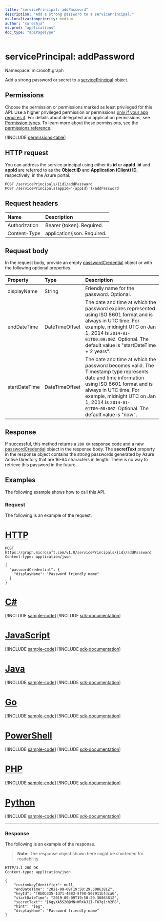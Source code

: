 ```yaml
---
title: "servicePrincipal: addPassword"
description: "Add a strong password to a servicePrincipal."
ms.localizationpriority: medium
author: "sureshja"
ms.prod: "applications"
doc_type: "apiPageType"
---
```


# servicePrincipal: addPassword

Namespace: microsoft.graph

Add a strong password or secret to a [servicePrincipal](../resources/serviceprincipal.md) object.

## Permissions

Choose the permission or permissions marked as least privileged for this API. Use a higher privileged permission or permissions [only if your app requires it](/graph/permissions-overview#best-practices-for-using-microsoft-graph-permissions). For details about delegated and application permissions, see [Permission types](/graph/permissions-overview#permission-types). To learn more about these permissions, see the [permissions reference](/graph/permissions-reference).

<!-- { "blockType": "permissions", "name": "serviceprincipal_addpassword" } -->
[!INCLUDE [permissions-table](../includes/permissions/serviceprincipal-addpassword-permissions.md)]

## HTTP request

You can address the service principal using either its **id** or **appId**. **id** and **appId** are referred to as the **Object ID** and **Application (Client) ID**, respectively, in the Azure portal.

<!-- { "blockType": "ignored" } -->

```http
POST /servicePrincipals/{id}/addPassword
POST /servicePrincipals(appId='{appId}')/addPassword
```

## Request headers

| Name           | Description                |
|:---------------|:---------------------------|
| Authorization  | Bearer {token}. Required.  |
| Content-Type   | application/json. Required.|

## Request body

In the request body, provide an empty [passwordCredential](../resources/passwordcredential.md) object or with the following optional properties.

| Property	   | Type	|Description|
|:---------------|:--------|:----------|
| displayName | String | Friendly name for the password. Optional. |
| endDateTime | DateTimeOffset | The date and time at which the password expires represented using ISO 8601 format and is always in UTC time. For example, midnight UTC on Jan 1, 2014 is `2014-01-01T00:00:00Z`. Optional. The default value is "startDateTime + 2 years". |
| startDateTime | DateTimeOffset | The date and time at which the password becomes valid. The Timestamp type represents date and time information using ISO 8601 format and is always in UTC time. For example, midnight UTC on Jan 1, 2014 is `2014-01-01T00:00:00Z`. Optional. The default value is "now".|

## Response

If successful, this method returns a `200 OK` response code and a new [passwordCredential](../resources/passwordcredential.md) object in the response body. The **secretText** property in the response object contains the strong passwords generated by Azure Active Directory that are 16-64 characters in length. There is no way to retrieve this password in the future.

## Examples

The following example shows how to call this API.

### Request

The following is an example of the request.

# [HTTP](#tab/http)
<!-- {
  "blockType": "request",
  "name": "servicePrincipal_addpassword"
}-->

```http
POST https://graph.microsoft.com/v1.0/servicePrincipals/{id}/addPassword
Content-type: application/json

{
  "passwordCredential": {
    "displayName": "Password friendly name"
  }
}
```

# [C#](#tab/csharp)
[!INCLUDE [sample-code](../includes/snippets/csharp/serviceprincipal-addpassword-csharp-snippets.md)]
[!INCLUDE [sdk-documentation](../includes/snippets/snippets-sdk-documentation-link.md)]

# [JavaScript](#tab/javascript)
[!INCLUDE [sample-code](../includes/snippets/javascript/serviceprincipal-addpassword-javascript-snippets.md)]
[!INCLUDE [sdk-documentation](../includes/snippets/snippets-sdk-documentation-link.md)]

# [Java](#tab/java)
[!INCLUDE [sample-code](../includes/snippets/java/serviceprincipal-addpassword-java-snippets.md)]
[!INCLUDE [sdk-documentation](../includes/snippets/snippets-sdk-documentation-link.md)]

# [Go](#tab/go)
[!INCLUDE [sample-code](../includes/snippets/go/serviceprincipal-addpassword-go-snippets.md)]
[!INCLUDE [sdk-documentation](../includes/snippets/snippets-sdk-documentation-link.md)]

# [PowerShell](#tab/powershell)
[!INCLUDE [sample-code](../includes/snippets/powershell/serviceprincipal-addpassword-powershell-snippets.md)]
[!INCLUDE [sdk-documentation](../includes/snippets/snippets-sdk-documentation-link.md)]

# [PHP](#tab/php)
[!INCLUDE [sample-code](../includes/snippets/php/serviceprincipal-addpassword-php-snippets.md)]
[!INCLUDE [sdk-documentation](../includes/snippets/snippets-sdk-documentation-link.md)]

# [Python](#tab/python)
[!INCLUDE [sample-code](../includes/snippets/python/serviceprincipal-addpassword-python-snippets.md)]
[!INCLUDE [sdk-documentation](../includes/snippets/snippets-sdk-documentation-link.md)]

---

### Response

The following is an example of the response.
>**Note:** The response object shown here might be shortened for readability.

<!-- {
  "blockType": "response",
  "truncated": true,
  "@odata.type": "microsoft.graph.passwordCredential"
} -->

```http
HTTP/1.1 200 OK
Content-type: application/json

{
    "customKeyIdentifier": null,
    "endDateTime": "2021-09-09T19:50:29.3086381Z",
    "keyId": "f0b0b335-1d71-4883-8f98-567911bfdca6",
    "startDateTime": "2019-09-09T19:50:29.3086381Z",
    "secretText": "[6gyXA5S20@MN+WRXAJ]I-TO7g1:h2P8",
    "hint": "[6g",
    "displayName": "Password friendly name"
}
```

<!-- uuid: 16cd6b66-4b1a-43a1-adaf-3a886856ed98
2019-02-04 14:57:30 UTC -->
<!-- {
  "type": "#page.annotation",
  "description": "servicePrincipal: addPassword",
  "keywords": "",
  "section": "documentation",
  "tocPath": ""
}-->

